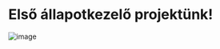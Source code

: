 # Első állapotkezelő projektünk!

![image](https://github.com/vellt/simple_project_14_2/assets/61885011/10a13cb5-75a0-4891-be12-a4d1f8093ca8)

